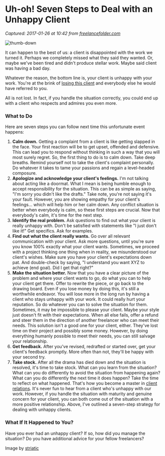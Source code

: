 # Uh-oh! Seven Steps to Deal with an Unhappy Client

_Captured: 2017-01-26 at 10:42 from [freelancefolder.com](http://freelancefolder.com/uh-oh-7-steps-to-deal-with-an-unhappy-client/)_

![thumb-down](http://freelancefolder.com/wp-content/uploads/thumb-down1.jpg)

It can happen to the best of us: a client is disappointed with the work we turned it. Perhaps we completely missed what they said they wanted. Or, maybe we've been tired and didn't produce stellar work. Maybe said client was having a bad day.

Whatever the reason, the bottom line is, your client is unhappy with your work. You're at the brink of [losing this client](http://freelancefolder.com/7-painful-reasons-your-customers-break-up-with-you/) and everybody else he would have referred to you.

All is not lost. In fact, if you handle the situation correctly, you could end up with a client who respects and admires you even more.

### What to Do

Here are seven steps you can follow next time this unfortunate event happens:

  1. **Calm down.** Getting a complaint from a client is like getting slapped in the face. Your first reaction will be to get upset, offended and defensive. This can lead you to respond without thinking in such a way that you will most surely regret. So, the first thing to do is to calm down. Take deep breaths. Remind yourself not to take the client's complaint personally. Do whatever it takes to tame your passions and regain a level-headed composure.
  2. **Apologize and acknowledge your client's feelings.** I'm not talking about acting like a doormat. What I mean is being humble enough to accept responsibility for the situation. This can be as simple as saying, "I'm sorry you didn't like the drafts." Take note, you're not saying it's your fault. However, you are showing empathy for your client's feelings… which will help him or her calm down. Any conflict situation is better when everybody is calm, so these first steps are crucial. Now that everybody's calm, it's time for the next step.
  3. **Identify the real problem.** Ask questions to find out what your client is really unhappy with. Don't be satisfied with statements like "I just don't like it!" Get specifics. Ask for examples.
  4. **Find out what the client really wants.** Go over all relevant communication with your client. Ask more questions, until you're sure you know 100% exactly what your client wants. Sometimes, we proceed with a project thinking one thing when in reality, we misunderstood our client's wishes. Make sure you have your client's expectations down pat. And double-check by saying, "I understand you want XYZ to achieve (end goal). Did I get that right?"
  5. **Make the situation better.** Now that you have a clear picture of the problem and where your client wants to go, do what you can to help your client get there. Offer to rewrite the piece, or go back to the drawing board. Even if you lose money by doing this, it's still a worthwhile endeavor. You will lose more in the long run by having a client who stays unhappy with your work. It could really hurt your reputation. So do whatever you can to solve the situation for them. Sometimes, it may be impossible to please your client. Maybe your style just doesn't fit with their expectations. When all else fails, offer a refund and steer them in the direction of another freelancer who can meet their needs. This solution isn't a good one for your client, either. They've lost time on their project and possibly some money. However, by doing everything humanly possible to meet their needs, you can still salvage your relationship.
  6. **Get feedback.** After you've revised, redrafted or started over, get your client's feedback promptly. More often than not, they'll be happy with your second try.
  7. **Take stock.** After all the drama has died down and the situation is resolved, it's time to take stock. What can you learn from the situation? What can you do differently to avoid the situation from happening again? What can you do differently the next time it does happen? Take the time to reflect on what happened. That's how you become a master in [client relations](http://freelancefolder.com/mastering-client-relations/). It's never fun to hear from a client who's unhappy with our work. However, if you handle the situation with maturity and genuine concern for your client, you can both come out of the situation with a more positive relationship. Above, I've outlined a seven-step strategy for dealing with unhappy clients.

### What If It Happened to You?

Have you ever had an unhappy client? If so, how did you manage the situation? Do you have additional advice for your fellow freelancers?

Image by [striatic](http://www.flickr.com/photos/striatic/)
